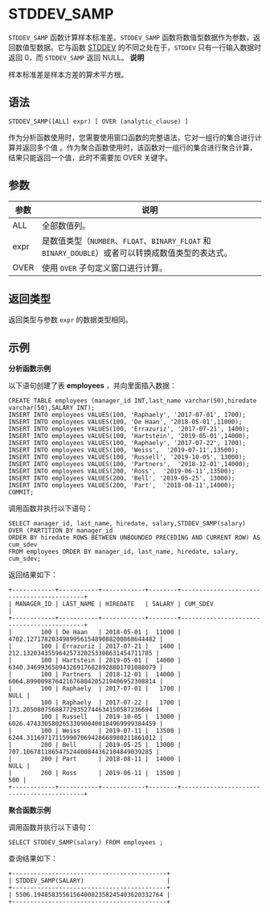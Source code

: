 STDDEV_SAMP 
================================



`STDDEV_SAMP` 函数计算样本标准差。`STDDEV_SAMP` 函数将数值型数据作为参数，返回数值型数据。它与函数 [STDDEV](lbfuea) 的不同之处在于，`STDDEV` 只有一行输入数据时返回 0，而 `STDDEV_SAMP` 返回 NULL。
**说明**



样本标准差是样本方差的算术平方根。

语法 
--------------

    STDDEV_SAMP([ALL] expr) [ OVER (analytic_clause) ]



作为分析函数使用时，您需要使用窗口函数的完整语法，它对一组行的集合进行计算并返回多个值 。作为聚合函数使用时，该函数对一组行的集合进行聚合计算，结果只能返回一个值，此时不需要加 OVER 关键字。

参数 
--------------



|  参数  |                                    说明                                    |
|------|--------------------------------------------------------------------------|
| ALL  | 全部数值列。                                                                   |
| expr | 是数值类型（`NUMBER`、`FLOAT`、`BINARY_FLOAT` 和 `BINARY_DOUBLE`）或者可以转换成数值类型的表达式。 |
| OVER | 使用 `OVER` 子句定义窗口进行计算。                                                    |



返回类型 
----------------

返回类型与参数 `expr` 的数据类型相同。

示例 
--------------

**分析函数示例** 

以下语句创建了表 **employees** ，并向里面插入数据：

    CREATE TABLE employees (manager_id INT,last_name varchar(50),hiredate varchar(50),SALARY INT);
    INSERT INTO employees VALUES(100, 'Raphaely', '2017-07-01', 1700);
    INSERT INTO employees VALUES(100, 'De Haan', '2018-05-01',11000);      
    INSERT INTO employees VALUES(100, 'Errazuriz', '2017-07-21', 1400);
    INSERT INTO employees VALUES(100, 'Hartstein', '2019-05-01',14000);     
    INSERT INTO employees VALUES(100, 'Raphaely', '2017-07-22', 1700);
    INSERT INTO employees VALUES(100, 'Weiss',  '2019-07-11',13500);     
    INSERT INTO employees VALUES(100, 'Russell', '2019-10-05', 13000);
    INSERT INTO employees VALUES(100, 'Partners',  '2018-12-01',14000);     
    INSERT INTO employees VALUES(200, 'Ross',  '2019-06-11',13500);     
    INSERT INTO employees VALUES(200, 'Bell', '2019-05-25', 13000);
    INSERT INTO employees VALUES(200, 'Part',  '2018-08-11',14000);
    COMMIT;



调用函数并执行以下语句：

    SELECT manager_id, last_name, hiredate, salary,STDDEV_SAMP(salary) OVER (PARTITION BY manager_id
    ORDER BY hiredate ROWS BETWEEN UNBOUNDED PRECEDING AND CURRENT ROW) AS cum_sdev 
    FROM employees ORDER BY manager_id, last_name, hiredate, salary, cum_sdev;



返回结果如下：

    +------------+-----------+------------+--------+-------------------------------------------+
    | MANAGER_ID | LAST_NAME | HIREDATE   | SALARY | CUM_SDEV                                  |
    +------------+-----------+------------+--------+-------------------------------------------+
    |        100 | De Haan   | 2018-05-01 |  11000 | 4702.127178203498995615489088200868644482 |
    |        100 | Errazuriz | 2017-07-21 |   1400 |  212.132034355964257320253308631454711785 |
    |        100 | Hartstein | 2019-05-01 |  14000 | 6340.346993658943269176828928801701088079 |
    |        100 | Partners  | 2018-12-01 |  14000 | 6064.899009876421676804205219406952308814 |
    |        100 | Raphaely  | 2017-07-01 |   1700 |                                      NULL |
    |        100 | Raphaely  | 2017-07-22 |   1700 |  173.205080756887729352744634150587236694 |
    |        100 | Russell   | 2019-10-05 |  13000 | 6026.474330580265330900400184969999384459 |
    |        100 | Weiss     | 2019-07-11 |  13500 | 6244.311697171159907069428668980211861012 |
    |        200 | Bell      | 2019-05-25 |  13000 |  707.106781186547524400844362104849039285 |
    |        200 | Part      | 2018-08-11 |  14000 |                                      NULL |
    |        200 | Ross      | 2019-06-11 |  13500 |                                       500 |
    +------------+-----------+------------+--------+-------------------------------------------+



**聚合函数示例** 

调用函数并执行以下语句：

    SELECT STDDEV_SAMP(salary) FROM employees ;



查询结果如下：

    +-------------------------------------------+
    | STDDEV_SAMP(SALARY)                       |
    +-------------------------------------------+
    | 5506.194858355615640082358245403620332764 |
    +-------------------------------------------+


